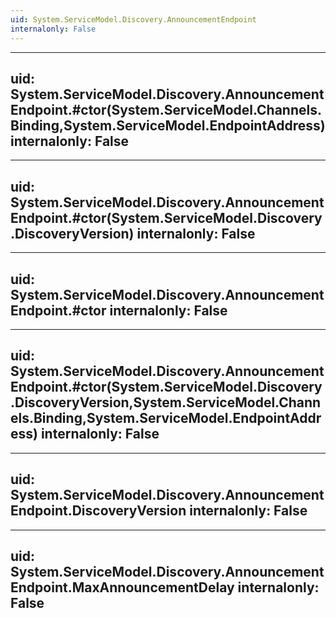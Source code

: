 ```yaml
---
uid: System.ServiceModel.Discovery.AnnouncementEndpoint
internalonly: False
---
```


---
uid: System.ServiceModel.Discovery.AnnouncementEndpoint.#ctor(System.ServiceModel.Channels.Binding,System.ServiceModel.EndpointAddress)
internalonly: False
---

---
uid: System.ServiceModel.Discovery.AnnouncementEndpoint.#ctor(System.ServiceModel.Discovery.DiscoveryVersion)
internalonly: False
---

---
uid: System.ServiceModel.Discovery.AnnouncementEndpoint.#ctor
internalonly: False
---

---
uid: System.ServiceModel.Discovery.AnnouncementEndpoint.#ctor(System.ServiceModel.Discovery.DiscoveryVersion,System.ServiceModel.Channels.Binding,System.ServiceModel.EndpointAddress)
internalonly: False
---

---
uid: System.ServiceModel.Discovery.AnnouncementEndpoint.DiscoveryVersion
internalonly: False
---

---
uid: System.ServiceModel.Discovery.AnnouncementEndpoint.MaxAnnouncementDelay
internalonly: False
---
